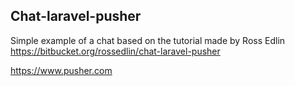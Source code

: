 ## Chat-laravel-pusher
Simple example of a chat based on the tutorial made by Ross Edlin
https://bitbucket.org/rossedlin/chat-laravel-pusher

https://www.pusher.com
